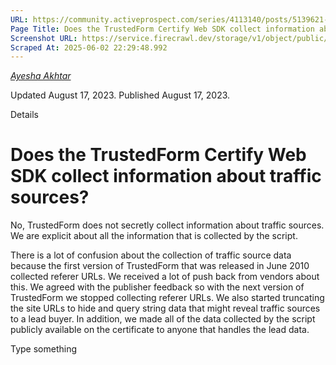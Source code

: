 ```yaml
---
URL: https://community.activeprospect.com/series/4113140/posts/5139621-does-the-trustedform-certify-web-sdk-collect-information-about-traffic-sources
Page Title: Does the TrustedForm Certify Web SDK collect information about traffic sources?
Screenshot URL: https://service.firecrawl.dev/storage/v1/object/public/media/screenshot-87baf9d4-e67f-436b-b447-01fbb1e50c3a.png
Scraped At: 2025-06-02 22:29:48.992
---
```



[_Ayesha Akhtar_](https://community.activeprospect.com/memberships/9624817-ayesha-akhtar)

Updated August 17, 2023. Published August 17, 2023.

Details

# Does the TrustedForm Certify Web SDK collect information about traffic sources?

No, TrustedForm does not secretly collect information about traffic sources. We are explicit about all the information that is collected by the script.

There is a lot of confusion about the collection of traffic source data because the first version of TrustedForm that was released in June 2010 collected referer URLs. We received a lot of push back from vendors about this. We agreed with the publisher feedback so with the next version of TrustedForm we stopped collecting referer URLs. We also started truncating the site URLs to hide and query string data that might reveal traffic sources to a lead buyer. In addition, we made all of the data collected by the script publicly available on the certificate to anyone that handles the lead data.

Type something
